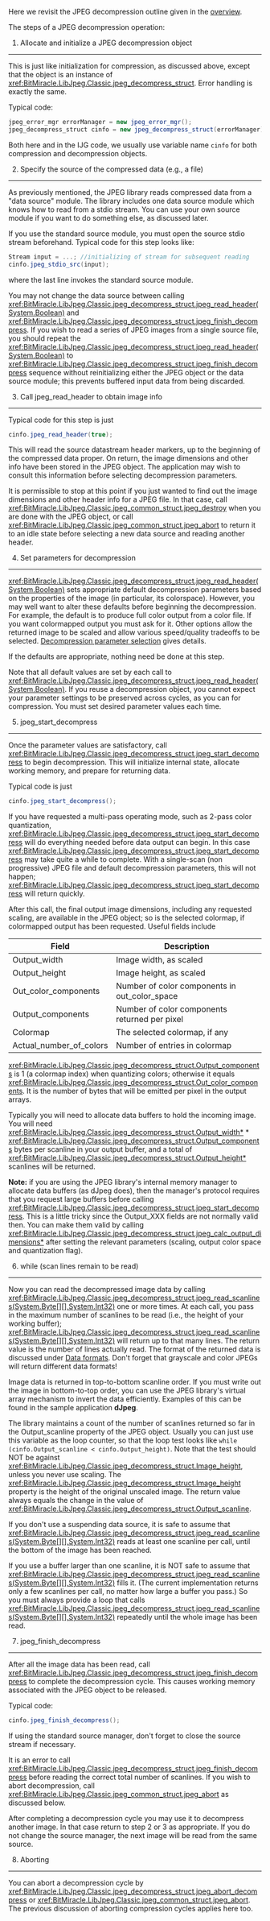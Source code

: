Here we revisit the JPEG decompression outline given in the [overview](~/articles/KB/typical-usage.html).

The steps of a JPEG decompression operation:

1. Allocate and initialize a JPEG decompression object
------------------------------------------------------

This is just like initialization for compression, as discussed above, except that the object is an instance of <xref:BitMiracle.LibJpeg.Classic.jpeg_decompress_struct>. Error handling is exactly the same.

Typical code:

```cs
jpeg_error_mgr errorManager = new jpeg_error_mgr();
jpeg_decompress_struct cinfo = new jpeg_decompress_struct(errorManager);
```

Both here and in the IJG code, we usually use variable name `cinfo` for both compression and decompression objects.

2. Specify the source of the compressed data (e.g., a file)
-----------------------------------------------------------

As previously mentioned, the JPEG library reads compressed data from a "data source" module. The library includes one data source module which knows how to read from a stdio stream. You can use your own source module if you want to do something else, as discussed later. 

If you use the standard source module, you must open the source stdio stream beforehand. Typical code for this step looks like: 

```cs
Stream input = ...; //initializing of stream for subsequent reading
cinfo.jpeg_stdio_src(input);
```
where the last line invokes the standard source module.

You may not change the data source between calling <xref:BitMiracle.LibJpeg.Classic.jpeg_decompress_struct.jpeg_read_header(System.Boolean)> and <xref:BitMiracle.LibJpeg.Classic.jpeg_decompress_struct.jpeg_finish_decompress>. If you wish to read a series of JPEG images from a single source file, you should repeat the <xref:BitMiracle.LibJpeg.Classic.jpeg_decompress_struct.jpeg_read_header(System.Boolean)> to <xref:BitMiracle.LibJpeg.Classic.jpeg_decompress_struct.jpeg_finish_decompress> sequence without reinitializing either the JPEG object or the data source module; this prevents buffered input data from being discarded. 

3. Call jpeg_read_header to obtain image info
---------------------------------------------

Typical code for this step is just

```cs
cinfo.jpeg_read_header(true);
```

This will read the source datastream header markers, up to the beginning of the compressed data proper. On return, the image dimensions and other info have been stored in the JPEG object. The application may wish to consult this information before selecting decompression parameters. 

It is permissible to stop at this point if you just wanted to find out the image dimensions and other header info for a JPEG file. In that case, call <xref:BitMiracle.LibJpeg.Classic.jpeg_common_struct.jpeg_destroy> when you are done with the JPEG object, or call <xref:BitMiracle.LibJpeg.Classic.jpeg_common_struct.jpeg_abort> to return it to an idle state before selecting a new data source and reading another header. 

4. Set parameters for decompression
-----------------------------------

<xref:BitMiracle.LibJpeg.Classic.jpeg_decompress_struct.jpeg_read_header(System.Boolean)> sets appropriate default decompression parameters based on the properties of the image (in particular, its colorspace). However, you may well want to alter these defaults before beginning the decompression. For example, the default is to produce full color output from a color file. If you want colormapped output you must ask for it. Other options allow the returned image to be scaled and allow various speed/quality tradeoffs to be selected. [Decompression parameter selection](~/articles/KB/decompression-parameter-selection.html) gives details. 

If the defaults are appropriate, nothing need be done at this step.

Note that all default values are set by each call to <xref:BitMiracle.LibJpeg.Classic.jpeg_decompress_struct.jpeg_read_header(System.Boolean)>. If you reuse a decompression object, you cannot expect your parameter settings to be preserved across cycles, as you can for compression. You must set desired parameter values each time. 

5. jpeg_start_decompress
------------------------

Once the parameter values are satisfactory, call <xref:BitMiracle.LibJpeg.Classic.jpeg_decompress_struct.jpeg_start_decompress> to begin decompression. This will initialize internal state, allocate working memory, and prepare for returning data. 

Typical code is just

```cs
cinfo.jpeg_start_decompress();
```

If you have requested a multi-pass operating mode, such as 2-pass color quantization, <xref:BitMiracle.LibJpeg.Classic.jpeg_decompress_struct.jpeg_start_decompress> will do everything needed before data output can begin. In this case <xref:BitMiracle.LibJpeg.Classic.jpeg_decompress_struct.jpeg_start_decompress> may take quite a while to complete. With a single-scan (non progressive) JPEG file and default decompression parameters, this will not happen; <xref:BitMiracle.LibJpeg.Classic.jpeg_decompress_struct.jpeg_start_decompress> will return quickly.

After this call, the final output image dimensions, including any requested scaling, are available in the JPEG object; so is the selected colormap, if colormapped output has been requested. Useful fields include 

|Field|Description|
|---|---|
|Output_width|Image width, as scaled|
|Output_height|Image height, as scaled|
|Out_color_components|Number of color components in out_color_space|
|Output_components|Number of color components returned per pixel|
|Colormap|The selected colormap, if any|
|Actual_number_of_colors|Number of entries in colormap|

<xref:BitMiracle.LibJpeg.Classic.jpeg_decompress_struct.Output_components> is 1 (a colormap index) when quantizing colors; otherwise it equals <xref:BitMiracle.LibJpeg.Classic.jpeg_decompress_struct.Out_color_components>. It is the number of bytes that will be emitted per pixel in the output arrays. 

Typically you will need to allocate data buffers to hold the incoming image. You will need <xref:BitMiracle.LibJpeg.Classic.jpeg_decompress_struct.Output_width*> * <xref:BitMiracle.LibJpeg.Classic.jpeg_decompress_struct.Output_components> bytes per scanline in your output buffer, and a total of <xref:BitMiracle.LibJpeg.Classic.jpeg_decompress_struct.Output_height*> scanlines will be returned. 

**Note:** if you are using the JPEG library's internal memory manager to allocate data buffers (as dJpeg does), then the manager's protocol requires that you request large buffers before calling <xref:BitMiracle.LibJpeg.Classic.jpeg_decompress_struct.jpeg_start_decompress>. This is a little tricky since the Output_XXX fields are not normally valid then. You can make them valid by calling <xref:BitMiracle.LibJpeg.Classic.jpeg_decompress_struct.jpeg_calc_output_dimensions*> after setting the relevant parameters (scaling, output color space and quantization flag).

6. while (scan lines remain to be read)
---------------------------------------

Now you can read the decompressed image data by calling <xref:BitMiracle.LibJpeg.Classic.jpeg_decompress_struct.jpeg_read_scanlines(System.Byte[][],System.Int32)> one or more times. At each call, you pass in the maximum number of scanlines to be read (i.e., the height of your working buffer); <xref:BitMiracle.LibJpeg.Classic.jpeg_decompress_struct.jpeg_read_scanlines(System.Byte[][],System.Int32)> will return up to that many lines. The return value is the number of lines actually read. The format of the returned data is discussed under [Data formats](~/articles/KB/data-formats.html). Don't forget that grayscale and color JPEGs will return different data formats! 

Image data is returned in top-to-bottom scanline order. If you must write out the image in bottom-to-top order, you can use the JPEG library's virtual array mechanism to invert the data efficiently. Examples of this can be found in the sample application **dJpeg**.

The library maintains a count of the number of scanlines returned so far in the Output_scanline property of the JPEG object. Usually you can just use this variable as the loop counter, so that the loop test looks like `while (cinfo.Output_scanline < cinfo.Output_height)`. Note that the test should NOT be against <xref:BitMiracle.LibJpeg.Classic.jpeg_decompress_struct.Image_height>, unless you never use scaling. The <xref:BitMiracle.LibJpeg.Classic.jpeg_decompress_struct.Image_height> property is the height of the original unscaled image. The return value always equals the change in the value of <xref:BitMiracle.LibJpeg.Classic.jpeg_decompress_struct.Output_scanline>. 

If you don't use a suspending data source, it is safe to assume that <xref:BitMiracle.LibJpeg.Classic.jpeg_decompress_struct.jpeg_read_scanlines(System.Byte[][],System.Int32)> reads at least one scanline per call, until the bottom of the image has been reached. 

If you use a buffer larger than one scanline, it is NOT safe to assume that <xref:BitMiracle.LibJpeg.Classic.jpeg_decompress_struct.jpeg_read_scanlines(System.Byte[][],System.Int32)> fills it. (The current implementation returns only a few scanlines per call, no matter how large a buffer you pass.) So you must always provide a loop that calls <xref:BitMiracle.LibJpeg.Classic.jpeg_decompress_struct.jpeg_read_scanlines(System.Byte[][],System.Int32)> repeatedly until the whole image has been read. 

7. jpeg_finish_decompress
-------------------------

After all the image data has been read, call <xref:BitMiracle.LibJpeg.Classic.jpeg_decompress_struct.jpeg_finish_decompress> to complete the decompression cycle. This causes working memory associated with the JPEG object to be released. 

Typical code:

```cs
cinfo.jpeg_finish_decompress();
```

If using the standard source manager, don't forget to close the source stream if necessary. 

It is an error to call <xref:BitMiracle.LibJpeg.Classic.jpeg_decompress_struct.jpeg_finish_decompress> before reading the correct total number of scanlines. If you wish to abort decompression, call <xref:BitMiracle.LibJpeg.Classic.jpeg_common_struct.jpeg_abort> as discussed below. 

After completing a decompression cycle you may use it to decompress another image. In that case return to step 2 or 3 as appropriate. If you do not change the source manager, the next image will be read from the same source. 

8. Aborting
-----------

You can abort a decompression cycle by <xref:BitMiracle.LibJpeg.Classic.jpeg_decompress_struct.jpeg_abort_decompress> or <xref:BitMiracle.LibJpeg.Classic.jpeg_common_struct.jpeg_abort>. The previous discussion of aborting compression cycles applies here too. 
